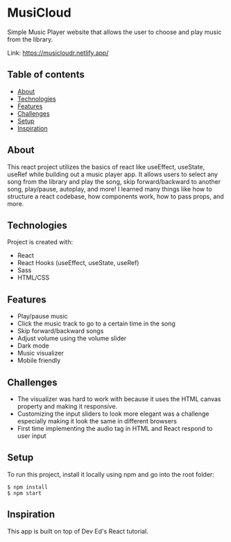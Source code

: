 # MusiCloud

Simple Music Player website that allows the user to choose and play music from the library.

Link: https://musicloudr.netlify.app/

## Table of contents

-  [About](#about)
-  [Technologies](#technologies)
-  [Features](#features)
-  [Challenges](#challenges)
-  [Setup](#setup)
-  [Inspiration](#inspiration)

## About

This react project utilizes the basics of react like useEffect, useState, useRef while building out a music player app. It allows users to select any song from the library and play the song, skip forward/backward to another song, play/pause, autoplay, and more! I learned many things like how to structure a react codebase, how components work, how to pass props, and more.

## Technologies

Project is created with:

-  React
-  React Hooks (useEffect, useState, useRef)
-  Sass
-  HTML/CSS

## Features

-  Play/pause music
-  Click the music track to go to a certain time in the song
-  Skip forward/backward songs
-  Adjust volume using the volume slider
-  Dark mode
-  Music visualizer
-  Mobile friendly

## Challenges

-  The visualizer was hard to work with because it uses the HTML canvas property and making it responsive.
-  Customizing the input sliders to look more elegant was a challenge especially making it look the same in different browsers
-  First time implementing the audio tag in HTML and React respond to user input

## Setup

To run this project, install it locally using npm and go into the root folder:

```
$ npm install
$ npm start
```

## Inspiration

This app is built on top of Dev Ed's React tutorial.
